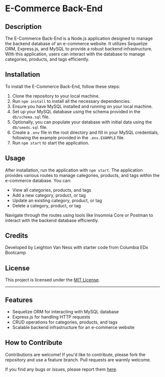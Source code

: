 # E-Commerce Back-End

## Description

The E-Commerce Back-End is a Node.js application designed to manage the backend database of an e-commerce website. It utilizes Sequelize ORM, Express.js, and MySQL to provide a robust backend infrastructure. With this application, users can interact with the database to manage categories, products, and tags efficiently.

## Installation

To install the E-Commerce Back-End, follow these steps:

1. Clone the repository to your local machine.
2. Run `npm install` to install all the necessary dependencies.
3. Ensure you have MySQL installed and running on your local machine.
4. Set up your MySQL database using the schema provided in the `db/schema.sql` file.
5. Optionally, you can populate your database with initial data using the `db/seeds.sql` file.
6. Create a `.env` file in the root directory and fill in your MySQL credentials, following the example provided in the `.env.EXAMPLE` file.
7. Run `npm start` to start the application.

## Usage

After installation, run the application with `npm start`. The application provides various routes to manage categories, products, and tags within the e-commerce database. You can:

- View all categories, products, and tags
- Add a new category, product, or tag
- Update an existing category, product, or tag
- Delete a category, product, or tag

Navigate through the routes using tools like Insomnia Core or Postman to interact with the backend database efficiently.

## Credits

Developed by Leighton Van Ness with starter code from Columbia EDx Bootcamp

## License

This project is licensed under the [MIT License](LICENSE.txt).

---

## Features

- Sequelize ORM for interacting with MySQL database
- Express.js for handling HTTP requests
- CRUD operations for categories, products, and tags
- Scalable backend infrastructure for an e-commerce website

## How to Contribute

Contributions are welcome! If you'd like to contribute, please fork the repository and use a feature branch. Pull requests are warmly welcome.

If you find any bugs or issues, please report them [here](https://github.com/lvanness7690/e-commerce-back-end/issues).
